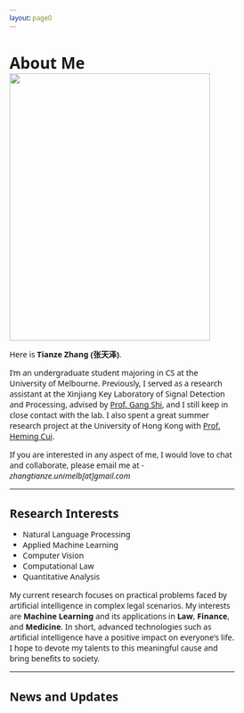 ```yaml
---
layout: page0
---
```


# About Me

<img src="https://zhangtianze.com/MeJhiPli.png" class="floatpic" width="360" height="480">

Here is **Tianze Zhang (张天泽)**.

I’m an undergraduate student majoring in CS at the University of Melbourne. Previously, I served as a research assistant at the Xinjiang Key Laboratory of Signal Detection and Processing, advised by [Prof. Gang Shi](https://it.xju.edu.cn/info/1144/2113.htm), and I still keep in close contact with the lab. I also spent a great summer research project at the University of Hong Kong with [Prof. Heming Cui](https://www.cs.hku.hk/people/academic-staff/heming).

If you are interested in any aspect of me, I would love to chat and collaborate, please email me at - *zhangtianze.unimelb[at]gmail.com*

---

<!--## Academic Background

- **July 2025 - Future:** The University of Melbourne (BSc, CS)
- **Jan 2023 - June 2025:** Xinjiang Key Laboratory of Signal Detection and Processing(Research assistant)
- **Sep 2022 - June 2024:** Xinjiang University (BSc, CS)(Transfer to UniMelb)
- **July 2023 - Aug 2023:** The University of Hongkong(Summer research)

---
-->

<!--## Academic Milestones-->

<!-- Mar 2024：Very honored to receive the **Offer of Bachelor of Science** from **The University of Melbourne**. -->
<!-- July 2023：Very excited to join a **Summer reasearch** project at **The University of Hong Kong**.-->
<!-- Jan 2023：Very honored to join the **Xinjiang Key Laboratory of Signal Detection and Processing**.-->

<!--## Recommendation

- Recommendation Letter from [Prof. Gang Shi](https://it.xju.edu.cn/info/1144/2113.htm) , Xinjiang University
- Recommendation Letter from [Prof. Heming Cui](https://www.cs.hku.hk/people/academic-staff/heming) , The University of Hongkong.

---
-->

## Research Interests

- Natural Language Processing
- Applied Machine Learning
- Computer Vision
- Computational Law
- Quantitative Analysis

My current research focuses on practical problems faced by artificial intelligence in complex legal scenarios. My interests are **Machine Learning** and its applications in **Law**, **Finance**, and **Medicine**. In short, advanced technologies such as artificial intelligence have a positive impact on everyone's life. I hope to devote my talents to this meaningful cause and bring benefits to society.

---

## News and Updates

<html lang="en">
<head>
    <meta charset="UTF-8">
    <meta name="viewport" content="width=device-width, initial-scale=1.0">
    <link rel="stylesheet" href="https://cdnjs.cloudflare.com/ajax/libs/font-awesome/6.4.0/css/all.min.css">
    <style>
        * {
            margin: 0;
            padding: 0;
            box-sizing: border-box;
            font-family: 'Segoe UI', Tahoma, Geneva, Verdana, sans-serif;
        }

        body {
            background: linear-gradient(135deg, #f5f7fa 0%, #e4edf5 100%);
            min-height: 100vh;
            display: flex;
            flex-direction: column;
            align-items: center;
            padding: 40px 20px;
        }

        .header {
            text-align: center;
            margin-bottom: 40px;
            max-width: 800px;
        }

        .header h1 {
            font-size: 2.8rem;
            color: #2c3e50;
            margin-bottom: 15px;
            font-weight: 600;
            position: relative;
            display: inline-block;
        }

        .header h1:after {
            content: '';
            position: absolute;
            bottom: -10px;
            left: 50%;
            transform: translateX(-50%);
            width: 80px;
            height: 4px;
            background: #3498db;
            border-radius: 2px;
        }

        .header p {
            color: #5a6c7d;
            font-size: 1.1rem;
            line-height: 1.6;
            max-width: 700px;
            margin: 0 auto;
        }

        .academic-timeline-wrapper {
            --ac-primary: #2c3e50;
            --ac-secondary: #3498db;
            --ac-text-light: #ecf0f1;
            --ac-bg: #fff;
            --ac-gray-light: #f8f9fa;
            --ac-gray: #6c757d;
            --ac-shadow: 0 10px 30px rgba(0,0,0,0.1);
            --ac-shadow-hover: 0 15px 40px rgba(0,0,0,0.15);

            width: 95%;
            max-width: 1000px;
            color: #333;
            overflow: hidden;
            padding: 20px;
            margin: 0 auto 40px;
            border-radius: 16px;
            background: rgba(255, 255, 255, 0.95);
            box-shadow: 0 12px 40px rgba(0, 0, 0, 0.1);
            position: relative;
            animation: fadeInUp 0.8s ease-out;
        }

        /* 内容容器 - 缩小边框 */
        .carousel-container {
            position: relative;
            height: 340px;
            border-radius: 14px;
            overflow: hidden;
            box-shadow: 0 8px 25px rgba(0,0,0,0.08);
            background: var(--ac-bg);
            display: flex;
            border: 1px solid rgba(0,0,0,0.05);
        }

        /* 左侧成就展示区 */
        .content-panel {
            flex: 0 0 70%;
            position: relative;
            background: var(--ac-bg);
            overflow: hidden;
        }

        .achievement-wrapper {
            position: relative;
            height: 100%;
            display: flex;
            align-items: center;
            justify-content: center;
            padding: 15px;
        }

        .achievement-card {
            position: absolute;
            width: 100%;
            max-width: 700px;
            padding: 60px;
            opacity: 0;
            transform: translateY(30px) scale(0.95);
            transition: all 0.6s cubic-bezier(0.4, 0, 0.2, 1);
            pointer-events: none;
            margin: 0;
            background: white;
            border-radius: 12px;
            box-shadow: 0 5px 15px rgba(0,0,0,0.05);
        }

        .achievement-card.active {
            opacity: 1;
            transform: translateY(0) scale(1);
            pointer-events: all;
            z-index: 2;
        }

        .achievement-card.prev, .achievement-card.next {
            z-index: 1;
        }

        .achievement-card.prev {
            transform: translateY(-30px) scale(0.95);
        }

        .achievement-card.next {
            transform: translateY(30px) scale(0.95);
        }

        .achievement-date {
            color: var(--ac-secondary);
            font-size: 16px;
            font-weight: 600;
            text-transform: uppercase;
            letter-spacing: 1px;
            margin: 0 0 15px 0;
            display: inline-block;
            position: relative;
            padding-left: 24px;
        }

        .achievement-date::before {
            content: '';
            position: absolute;
            left: 0;
            top: 50%;
            transform: translateY(-50%);
            width: 14px;
            height: 3px;
            background: var(--ac-secondary);
        }

        .achievement-title {
            font-size: 24px;
            font-weight: 700;
            margin: 0 0 20px 0;
            color: var(--ac-primary);
            line-height: 1.3;
        }

        .achievement-description {
            font-size: 16px;
            line-height: 1.7;
            color: #5a6c7d;
            margin: 0 0 25px 0;
        }

        .achievement-tags {
            display: flex;
            flex-wrap: wrap;
            gap: 10px;
            margin: 0;
            padding: 0;
            list-style: none;
        }

        .tag {
            display: inline-block;
            padding: 6px 15px;
            background: rgba(52, 152, 219, 0.1);
            color: var(--ac-secondary);
            border-radius: 20px;
            font-size: 13px;
            font-weight: 600;
            border: 1px solid rgba(52, 152, 219, 0.2);
            transition: all 0.3s ease;
            margin: 0;
        }

        .tag:hover {
            background: var(--ac-secondary);
            color: white;
            transform: translateY(-2px);
            box-shadow: 0 4px 12px rgba(52, 152, 219, 0.3);
        }

        /* 右侧时间轴面板 */
        .timeline-panel {
            flex: 0 0 30%;
            background: linear-gradient(160deg, #2c3e50 0%, #1a2530 100%);
            position: relative;
            display: flex;
            align-items: center;
            overflow: hidden;
        }

        .timeline-wrapper {
            width: 100%;
            height: 100%;
            position: relative;
            display: flex;
            flex-direction: column;
            justify-content: center;
            align-items: center;
            padding: 30px 15px;
        }

        .timeline-container {
            position: relative;
            width: 100%;
            height: 100%;
            display: flex;
            flex-direction: column;
            justify-content: center;
            gap: 100px;
            transition: transform 0.6s cubic-bezier(0.4, 0, 0.2, 1);
        }

        .timeline-item {
            position: absolute;
            width: 100%;
            padding-left: 30px;
            cursor: pointer;
            opacity: 0;
            transform: scale(0.8) translateY(0);
            transition: all 0.5s cubic-bezier(0.4, 0, 0.2, 1);
            pointer-events: none;
            margin: 0;
        }

        .timeline-item.position-prev {
            transform: translateY(-85px) scale(0.85);
            opacity: 0.4;
            pointer-events: all;
        }

        .timeline-item.position-current {
            transform: translateY(0) scale(1);
            opacity: 1;
            pointer-events: all;
        }

        .timeline-item.position-next {
            transform: translateY(85px) scale(0.85);
            opacity: 0.4;
            pointer-events: all;
        }

        .timeline-item::before {
            content: '';
            position: absolute;
            left: 0;
            top: 7px;
            width: 12px;
            height: 12px;
            background: rgba(255, 255, 255, 0.3);
            border-radius: 50%;
            border: 2px solid rgba(255, 255, 255, 0.5);
            transition: all 0.5s ease;
        }

        .timeline-item.position-current::before {
            width: 16px;
            height: 16px;
            background: var(--ac-secondary);
            border-color: var(--ac-bg);
            box-shadow: 0 0 0 4px rgba(52, 152, 219, 0.3);
            top: 4px;
        }

        .timeline-date {
            color: var(--ac-text-light);
            font-weight: 700;
            margin: 0 0 5px 0;
            font-size: 14px;
            transition: all 0.5s ease;
        }

        .timeline-item.position-current .timeline-date {
            font-size: 15px;
            color: #3498db;
        }

        .timeline-title {
            color: rgba(255, 255, 255, 0.7);
            font-size: 14px;
            line-height: 1.4;
            transition: all 0.5s ease;
            margin: 0;
        }

        .timeline-item.position-current .timeline-title {
            color: rgba(255, 255, 255, 0.95);
            font-size: 15px;
        }

        /* 连接线 */
        .timeline-line {
            position: absolute;
            left: 37px;
            top: 50%;
            transform: translateY(-50%);
            width: 3px;
            height: 300px;
            background: linear-gradient(to bottom,
            transparent 0%,
            rgba(255,255,255,0.2) 30%,
            rgba(52,152,219,0.6) 50%,
            rgba(255,255,255,0.2) 70%,
            transparent 100%);
            pointer-events: none;
        }

        /* 边缘渐变效果 */
        .timeline-panel::before,
        .timeline-panel::after {
            content: '';
            position: absolute;
            left: 0;
            right: 0;
            height: 70px;
            pointer-events: none;
            z-index: 2;
        }

        .timeline-panel::before {
            top: 0;
            background: linear-gradient(to bottom, #1a2530 0%, transparent 100%);
        }

        .timeline-panel::after {
            bottom: 0;
            background: linear-gradient(to top, #1a2530 0%, transparent 100%);
        }

        /* 导航控制 - 固定在底部并默认隐藏 */
        .nav-controls {
            position: fixed;
            bottom: 25px;
            left: 50%;
            transform: translateX(-50%);
            display: flex;
            align-items: center;
            gap: 25px;
            z-index: 100;
            opacity: 0;
            transition: all 0.4s ease;
            background: rgba(255, 255, 255, 0.95);
            padding: 12px 30px;
            border-radius: 35px;
            box-shadow: 0 8px 30px rgba(0, 0, 0, 0.15);
            backdrop-filter: blur(4px);
        }

        .academic-timeline-wrapper:hover .nav-controls {
            opacity: 1;
            transform: translateX(-50%) translateY(0);
            bottom: 35px;
        }

        .nav-button {
            width: 48px;
            height: 48px;
            border-radius: 50%;
            background: white;
            border: none;
            box-shadow: 0 4px 15px rgba(0, 0, 0, 0.12);
            cursor: pointer;
            display: flex;
            align-items: center;
            justify-content: center;
            transition: all 0.3s ease;
            font-size: 18px;
            color: var(--ac-gray);
        }

        .nav-button:hover:not(:disabled) {
            transform: translateY(-3px);
            box-shadow: 0 7px 20px rgba(0, 0, 0, 0.18);
            background: var(--ac-secondary);
            color: white;
        }

        .nav-button:disabled {
            opacity: 0.4;
            cursor: not-allowed;
        }

        .progress-counter {
            font-size: 15px;
            color: var(--ac-gray);
            font-weight: 600;
            background: white;
            padding: 8px 20px;
            border-radius: 20px;
            box-shadow: 0 3px 10px rgba(0, 0, 0, 0.07);
            margin: 0;
        }

        .current-number {
            color: var(--ac-secondary);
            font-weight: 700;
            font-size: 16px;
        }

        .auto-play-indicator {
            position: absolute;
            bottom: 15px;
            left: 15px;
            font-size: 12px;
            color: #3498db;
            display: flex;
            align-items: center;
            gap: 6px;
        }

        /* 响应式设计 */
        @media (max-width: 900px) {
            .carousel-container {
                height: 600px;
                flex-direction: column;
            }

            .content-panel {
                flex: 0 0 60%;
            }

            .timeline-panel {
                flex: 0 0 40%;
            }

            .achievement-card {
                padding: 25px;
            }

            .achievement-title {
                font-size: 22px;
            }

            .timeline-wrapper {
                flex-direction: row;
                height: 100%;
                padding: 15px;
            }

            .timeline-container {
                flex-direction: row;
                gap: 15px;
            }

            .timeline-item.position-prev {
                transform: translateX(-100px) scale(0.85);
            }

            .timeline-item.position-current {
                transform: translateX(0) scale(1);
            }

            .timeline-item.position-next {
                transform: translateX(100px) scale(0.85);
            }

            .timeline-line {
                display: none;
            }

            .nav-controls {
                bottom: 15px;
                opacity: 1;
                background: rgba(255, 255, 255, 0.95);
                padding: 10px 25px;
            }
        }

        @media (max-width: 600px) {
            .header h1 {
                font-size: 2.2rem;
            }

            .header p {
                font-size: 1rem;
            }

            .achievement-card {
                padding: 20px;
            }

            .achievement-title {
                font-size: 20px;
            }

            .achievement-description {
                font-size: 14px;
            }

            .tag {
                padding: 5px 12px;
                font-size: 12px;
            }
        }

        /* 加载动画 */
        @keyframes fadeInUp {
            from {
                opacity: 0;
                transform: translateY(30px);
            }
            to {
                opacity: 1;
                transform: translateY(0);
            }
        }

        .footer {
            text-align: center;
            color: #5a6c7d;
            margin-top: 30px;
            font-size: 0.9rem;
        }
    </style>
</head>
<body>
<div class="academic-timeline-wrapper">
    <div class="carousel-container">
        <!-- 左侧内容面板 -->
        <div class="content-panel">
            <div class="achievement-wrapper">
                <div class="achievement-card active" data-index="0">
                    <div class="achievement-date">2025-3</div>
                    <h3 class="achievement-title">Our paper was accepted by IJCNN2025</h3>
                    <p class="achievement-description">
                        Our research result "SWR-BIDeN: An Improved BIDeN Model for Severe Weather Removal in Image Processing" was accepted by the International Joint Conference on Neural Networks (IJCNN2025).
                        The model achieved advanced performance in image restoration tasks under severe weather conditions such as heavy rain and haze.
                    </p>
                    <div class="achievement-tags">
                        <span class="tag">CCF-C</span>
                        <span class="tag">Image Processing</span>
                        <span class="tag">CV</span>
                        <span class="tag">IJCNN2025</span>
                    </div>
                </div>

                <div class="achievement-card" data-index="1">
                    <div class="achievement-date">2025-4</div>
                    <h3 class="achievement-title">Our paper was accepted by ICIC2025</h3>
                    <p class="achievement-description">
                        Our research result "LightDrone-YOLO: A Novel Lightweight and Efficient Object Detection Network for Unmanned Aerial Vehicles" was accepted by the International Conference on Intelligent Computing (ICIC2025).
                        This model significantly reduces the computational complexity while maintaining high accuracy, and is suitable for resource-constrained UAV platforms.
                    </p>
                    <div class="achievement-tags">
                        <span class="tag">CCF-C</span>
                        <span class="tag">Object Detection</span>
                        <span class="tag">UVA</span>
                        <span class="tag">ICIC2025</span>
                    </div>
                </div>

                <div class="achievement-card" data-index="2">
                    <div class="achievement-date">2025-4</div>
                    <h3 class="achievement-title">Our paper was accepted by ICIC2025</h3>
                    <p class="achievement-description">
                        Our research result "Lightweight Remote Sensing Image Change Detection Based on Global Feature Fusion" was accepted by the International Conference on Intelligent Computing (ICIC2025).
                        This method significantly reduces the computational complexity while maintaining high accuracy.
                    </p>
                    <div class="achievement-tags">
                        <span class="tag">CCF-C</span>
                        <span class="tag">Remote Sensing</span>
                        <span class="tag">CV</span>
                        <span class="tag">ICIC2025</span>
                    </div>
                </div>

                <div class="achievement-card" data-index="3">
                    <div class="achievement-date">2025-4</div>
                    <h3 class="achievement-title">Our paper was accepted by ICIC2025</h3>
                    <p class="achievement-description">
                        Our research result "GlintNet: A Lightweight Global-Local Integration Network with Spatial-Channel Mixed Attention for ReID" was accepted by the International Conference on Intelligent Computing (ICIC2025).
                        The model has reached advanced levels in multiple pedestrian re-identification benchmarks.
                    </p>
                    <div class="achievement-tags">
                        <span class="tag">CCF-C</span>
                        <span class="tag">Re-ID</span>
                        <span class="tag">CV</span>
                        <span class="tag">ICIC2025</span>
                    </div>
                </div>
            </div>
        </div>

        <!-- 右侧时间轴面板 -->
        <div class="timeline-panel">
            <div class="timeline-line"></div>
            <div class="timeline-wrapper">
                <div class="timeline-container" id="timelineContainer">
                    <!-- 时间轴项目将通过JavaScript动态生成 -->
                </div>
            </div>
        </div>
    </div>
</div>

<!-- 导航控制 -->
<div class="nav-controls">
    <button class="nav-button" id="prevBtn">
        <i class="fas fa-chevron-left"></i>
    </button>
    <div class="progress-counter">
        <span class="current-number" id="currentNum">1</span> / <span id="totalNum">4</span>
    </div>
    <button class="nav-button" id="nextBtn">
        <i class="fas fa-chevron-right"></i>
    </button>
</div>
<script>
    document.addEventListener('DOMContentLoaded', function() {
        // 时间轴数据
        const timelineData = [
            { date: '2025-03', title: 'Our paper was accepted by IJCNN2025' },
            { date: '2025-04', title: 'Our paper was accepted by ICIC2025' },
            { date: '2025-04', title: 'Our paper was accepted by ICIC2025' },
            { date: '2025-04', title: 'Our paper was accepted by ICIC2025' }
        ];

        // 初始化变量
        let currentIndex = 0;
        let autoPlayInterval;
        const wrapper = document.querySelector('.academic-timeline-wrapper');
        const achievementCards = document.querySelectorAll('.achievement-card');
        const timelineContainer = document.getElementById('timelineContainer');
        const prevBtn = document.getElementById('prevBtn');
        const nextBtn = document.getElementById('nextBtn');
        const currentNum = document.getElementById('currentNum');
        const totalNum = document.getElementById('totalNum');
        const totalItems = achievementCards.length;

        // 设置总数
        totalNum.textContent = totalItems;

        // 创建时间轴项目
        function createTimelineItems() {
            timelineData.forEach((item, index) => {
                const timelineItem = document.createElement('div');
                timelineItem.className = 'timeline-item';
                timelineItem.setAttribute('data-index', index);

                timelineItem.innerHTML = `
                        <div class="timeline-date">${item.date}</div>
                        <div class="timeline-title">${item.title}</div>
                    `;

                timelineItem.addEventListener('click', () => {
                    goToIndex(index);
                });

                timelineContainer.appendChild(timelineItem);
            });
        }

        // 更新时间轴位置
        function updateTimelinePositions() {
            const items = timelineContainer.querySelectorAll('.timeline-item');

            items.forEach((item, index) => {
                item.classList.remove('position-prev', 'position-current', 'position-next');

                if (index === currentIndex - 1 && index >= 0) {
                    item.classList.add('position-prev');
                } else if (index === currentIndex) {
                    item.classList.add('position-current');
                } else if (index === currentIndex + 1 && index < totalItems) {
                    item.classList.add('position-next');
                }
            });
        }

        // 更新显示状态
        function updateDisplay(index) {
            // 更新成就卡片
            achievementCards.forEach((card, i) => {
                card.classList.remove('active', 'prev', 'next');
                if (i === index) {
                    card.classList.add('active');
                } else if (i < index) {
                    card.classList.add('prev');
                } else {
                    card.classList.add('next');
                }
            });

            // 更新时间轴
            updateTimelinePositions();

            // 更新进度数字
            currentNum.textContent = index + 1;

            // 更新按钮状态
            prevBtn.disabled = index === 0;
            nextBtn.disabled = index === totalItems - 1;
        }

        // 切换到指定索引
        function goToIndex(index) {
            if (index >= 0 && index < totalItems) {
                currentIndex = index;
                updateDisplay(currentIndex);
            }
        }

        // 上一个
        function goPrev() {
            if (currentIndex > 0) {
                goToIndex(currentIndex - 1);
            }
        }

        // 下一个
        function goNext() {
            if (currentIndex < totalItems - 1) {
                goToIndex(currentIndex + 1);
            } else {
                goToIndex(0);
            }
        }

        // 自动轮播功能
        function startAutoPlay() {
            autoPlayInterval = setInterval(() => {
                if (currentIndex < totalItems - 1) {
                    goToIndex(currentIndex + 1);
                } else {
                    goToIndex(0);
                }
            }, 2000);
        }

        // 停止自动轮播
        function stopAutoPlay() {
            clearInterval(autoPlayInterval);
        }

        // 事件监听器
        prevBtn.addEventListener('click', function() {
            stopAutoPlay();
            goPrev();
            setTimeout(startAutoPlay, 10000);
        });

        nextBtn.addEventListener('click', function() {
            stopAutoPlay();
            goNext();
            setTimeout(startAutoPlay, 10000);
        });

        // 初始化
        createTimelineItems();
        updateDisplay(0);
        startAutoPlay();

        // 当鼠标悬停在容器上时暂停自动轮播
        wrapper.addEventListener('mouseenter', stopAutoPlay);
        wrapper.addEventListener('mouseleave', startAutoPlay);

        // 键盘控制
        document.addEventListener('keydown', (e) => {
            if (e.key === 'ArrowLeft') {
                goPrev();
            } else if (e.key === 'ArrowRight') {
                goNext();
            }
        });

        // 触摸滑动支持
        let touchStartX = 0;
        let touchEndX = 0;

        wrapper.addEventListener('touchstart', (e) => {
            touchStartX = e.changedTouches[0].screenX;
        });

        wrapper.addEventListener('touchend', (e) => {
            touchEndX = e.changedTouches[0].screenX;
            handleSwipe();
        });

        function handleSwipe() {
            const diffX = touchStartX - touchEndX;
            const threshold = 50;

            if (diffX > threshold) {
                goNext();
            } else if (diffX < -threshold) {
                goPrev();
            }
        }
    });
</script>
</body>
</html>
